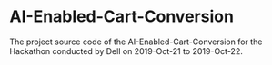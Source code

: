 # AI-Enabled-Cart-Conversion

The project source code of the AI-Enabled-Cart-Conversion for the Hackathon conducted by Dell on 2019-Oct-21 to 2019-Oct-22.
